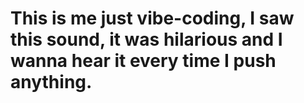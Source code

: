 # This is me just vibe-coding, I saw this sound, it was hilarious and I wanna hear it every time I push anything.
